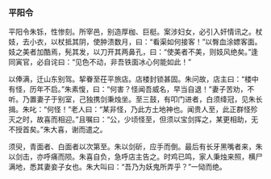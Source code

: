 <script type="text/javascript">
    var head = document.getElementsByTagName('head')[0];
    cssURL = '/public/article_1.css';
    linkTag = document.createElement('link');
    linkTag.href = cssURL;
    linkTag.setAttribute('type','text/css');
    linkTag.setAttribute('rel','stylesheet');
    head.appendChild(linkTag);
</script>
### 平阳令

平阳令朱铄，性惨刻。所宰邑，别造厚枷、巨梃。案涉妇女，必引入奸情讯之。杖妓，去小衣，以杖抵其阴，使肿溃数月，曰：“看渠如何接客！”以臀血涂嫖客面。妓之美者加酷焉，髡其发，以刀开其两鼻孔，曰：“使美者不美，则妓风绝矣。”逢同寅官，必自诧曰：“见色不动，非吾铁面冰心何能如此！”

以俸满，迁山东别驾。挈眷至茌平旅店。店楼封锁甚固。朱问故，店主曰：“楼中有怪，历年不启。”朱素愎，曰：“何害？怪闻吾威名，早当自退！”妻子苦劝，不听。乃置妻子于别室，己独携剑秉烛坐。至三鼓，有叩门进者，白须绛冠，见朱长揖。朱叱：“何怪！”老人曰：“某非怪，乃此方土地神也。闻贵人至，此正群怪殄灭之时，故喜而相迎。”且嘱曰：“公，少顷怪至，但须以宝剑挥之，某更相助，无不授首矣。”朱大喜，谢而遣之。

须臾，青面者、白面者以次第至。朱以剑斫，应手而倒。最后有长牙黑嘴者来，朱以剑击，亦呼痛而陨。朱喜自负，急呼店主告之。时鸡已鸣，家人秉烛来照，横尸满地，悉其妻妾子女也。朱大叫曰：“吾乃为妖鬼所弄乎？”一恸而绝。

